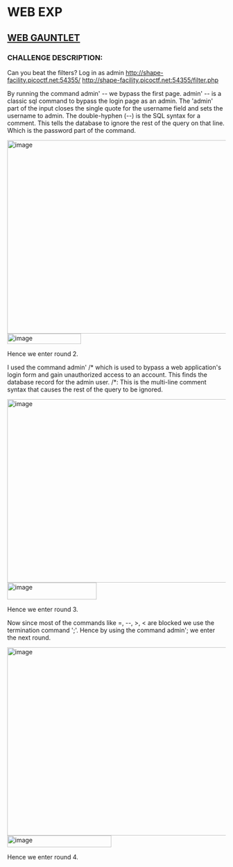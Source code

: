 # **WEB EXP**
## **<ins>WEB GAUNTLET</ins>**
### CHALLENGE DESCRIPTION:
Can you beat the filters?
Log in as admin http://shape-facility.picoctf.net:54355/ http://shape-facility.picoctf.net:54355/filter.php

By running the command admin' -- we bypass the first page.
admin' -- is a classic sql command to bypass the login page as an admin.
The 'admin' part of the input closes the single quote for the username field and sets the username to admin.
The double-hyphen (--) is the SQL syntax for a comment. This tells the database to ignore the rest of the query on that line. Which is the password part of the command.

<img width="932" height="445" alt="image" src="https://github.com/user-attachments/assets/edb7387c-a15a-4a69-849c-0e76fe39e743" />
<img width="170" height="24" alt="image" src="https://github.com/user-attachments/assets/bb88db51-0665-4acc-bb51-44b50ab0fe3a" />

Hence we enter round 2.

I used the command admin' /* which is used to bypass a web application's login form and gain unauthorized access to an account.
This finds the database record for the admin user.
/*: This is the multi-line comment syntax that causes the rest of the query to be ignored. 


<img width="902" height="422" alt="image" src="https://github.com/user-attachments/assets/78a9ac3c-dcba-4243-be1b-90ec47aacc91" />
<img width="206" height="39" alt="image" src="https://github.com/user-attachments/assets/ffd9447a-e537-4cd1-8c24-acf69eaf04a5" />


Hence we enter round 3. 

Now since most of the commands like =, --, >, < are blocked we use the termination command ';'.
Hence by using the command admin'; we enter the next round.

<img width="912" height="433" alt="image" src="https://github.com/user-attachments/assets/9543ee96-925e-42ca-ae0e-d171f260b3fd" />
<img width="240" height="27" alt="image" src="https://github.com/user-attachments/assets/1e9b2dc3-a8f3-494d-88e5-dd341244ab99" />

Hence we enter round 4.

